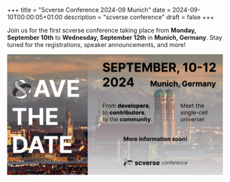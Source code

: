 +++
title = "Scverse Conference 2024-09 Munich"
date = 2024-09-10T00:00:05+01:00
description = "scverse conference"
draft = false
+++

Join us for the first scverse conference taking place from **Monday, September 10th** to **Wednesday, September 12th** in **Munich, Germany**. Stay tuned for the registrations, speaker announcements, and more!

<img src="../../static/img/events/conference_savethedate.jpeg" alt="conference save-the-date" />




